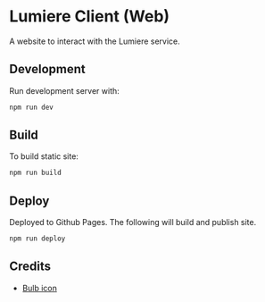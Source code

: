 # Lumiere Client (Web)

A website to interact with the Lumiere service.

## Development

Run development server with:

```bash
npm run dev
```

## Build

To build static site:

```bash
npm run build
```

## Deploy

Deployed to Github Pages.  The following will build and publish site.

```bash
npm run deploy
```

## Credits

- [Bulb icon](https://thenounproject.com/icon/christmas-light-27790/)
